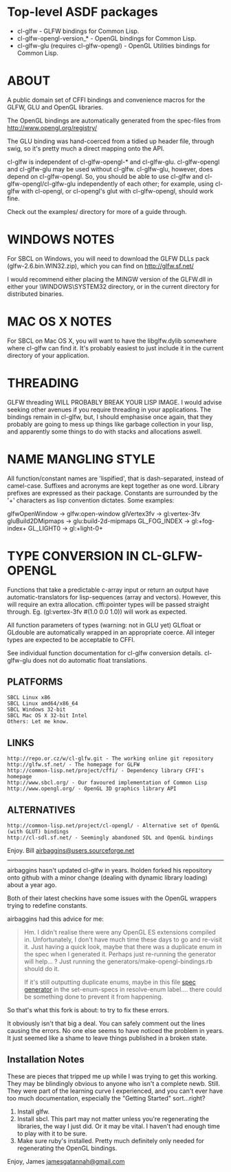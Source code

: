 Top-level ASDF packages
=======================

 * cl-glfw - GLFW bindings for Common Lisp.
 * cl-glfw-opengl-version_* - OpenGL bindings for Common Lisp.
 * cl-glfw-glu (requires cl-glfw-opengl) - OpenGL Utilities bindings for Common Lisp.

ABOUT
=====

A public domain set of CFFI bindings and convenience macros for the GLFW, GLU
and OpenGL libraries.

The OpenGL bindings are automatically generated from the spec-files from 
http://www.opengl.org/registry/

The GLU binding was hand-coerced from a tidied up header file, through swig, so
it's pretty much a direct mapping onto the API.

cl-glfw is independent of cl-glfw-opengl-* and cl-glfw-glu. cl-glfw-opengl and
cl-glfw-glu may be used without cl-glfw. cl-glfw-glu, however, does depend on
cl-glfw-opengl. So, you should be able to use cl-glfw and
cl-glfw-opengl/cl-glfw-glu independently of each other; for example, using
cl-glfw with cl-opengl, or cl-opengl's glut with cl-glfw-opengl, should work
fine.

Check out the examples/ directory for more of a guide through.


WINDOWS NOTES
=============

For SBCL on Windows, you will need to download the GLFW DLLs pack
(glfw-2.6.bin.WIN32.zip), which you can find on http://glfw.sf.net/

I would recommend either placing the MINGW version of the GLFW.dll in either
your \WINDOWS\SYSTEM32 directory, or in the current directory for distributed
binaries.


MAC OS X NOTES
==============

For SBCL on Mac OS X, you will want to have the libglfw.dylib somewhere where
cl-glfw can find it. It's probably easiest to just include it in the current
directory of your application.


THREADING
=========

GLFW threading WILL PROBABLY BREAK YOUR LISP IMAGE. I would advise seeking
other avenues if you require threading in your applications. The bindings
remain in cl-glfw, but, I should emphasise once again, that they probably are
going to mess up things like garbage collection in your lisp, and apparently
some things to do with stacks and allocations aswell.


NAME MANGLING STYLE
===================

All function/constant names are 'lispified', that is dash-separated, instead of
camel-case.  Suffixes and acronyms are kept together as one word. Library
prefixes are expressed as their package. Constants are surrounded by the '+'
characters as lisp convention dictates.  Some examples:

glfwOpenWindow -> glfw:open-window
glVertex3fv -> gl:vertex-3fv
gluBuild2DMipmaps -> glu:build-2d-mipmaps
GL_FOG_INDEX -> gl:+fog-index+
GL_LIGHT0 -> gl:+light-0+


TYPE CONVERSION IN CL-GLFW-OPENGL
=================================

Functions that take a predictable c-array input or return an output have
automatic-translators for lisp-sequences (array and vectors). However, this
will require an extra allocation. cffi:pointer types will be passed straight
through. Eg. (gl:vertex-3fv #(1.0 0.0 1.0)) will work as expected.

All function parameters of types (warning: not in GLU yet) GLfloat or GLdouble
are automatically wrapped in an appropriate coerce. All integer types are
expected to be acceptable to CFFI. 

See individual function documentation for cl-glfw conversion details.
cl-glfw-glu does not do automatic float translations.


PLATFORMS
---------
    SBCL Linux x86
    SBCL Linux amd64/x86_64
    SBCL Windows 32-bit
    SBCL Mac OS X 32-bit Intel
    Others: Let me know.


LINKS
-----

    http://repo.or.cz/w/cl-glfw.git - The working online git repository
    http://glfw.sf.net/ - The homepage for GLFW
    http://common-lisp.net/project/cffi/ - Dependency library CFFI's homepage
    http://www.sbcl.org/ - Our favoured implementation of Common Lisp
    http://www.opengl.org/ - OpenGL 3D graphics library API


ALTERNATIVES
------------

    http://common-lisp.net/project/cl-opengl/ - Alternative set of OpenGL (with GLUT) bindings
    http://cl-sdl.sf.net/ - Seemingly abandoned SDL and OpenGL bindings


Enjoy.
Bill
airbaggins@users.sourceforge.net

* * *

airbaggins hasn't updated cl-glfw in years. lholden forked his repository onto
github with a minor change (dealing with dynamic library loading)
about a year ago.

Both of their latest checkins have some issues with the OpenGL wrappers
trying to redefine constants.

airbaggins had this advice for me:

> Hm. I didn't realise there were any OpenGL ES extensions compiled in.
> Unfortunately, I don't have much time these days to go and re-visit it.
> Just having a quick look, maybe that there was a duplicate enum in the
> spec when I generated it. Perhaps just re-running the generator will
> help... ? Just running the generators/make-opengl-bindings.rb should 
> do it.
>
> If it's still outputting duplicate enums, maybe in this file 
> [spec generator](http://repo.or.cz/w/cl-glfw.git/blob/master:/generators/make-bindings-from-spec.lisp)
> in the set-enum-specs in resolve-enum label.... there could be
> something done to prevent it from happening.

So that's what this fork is about: to try to fix these errors.

It obviously isn't that big a deal. You can safely comment out the
lines causing the errors. No one else seems to have noticed the
problem in years. It just seemed like a shame to leave things
published in a broken state.

Installation Notes
------------------

These are pieces that tripped me up while I was trying to get
this working. They may be blindingly obvious to anyone who isn't
a complete newb. Still. They were part of the learning curve I
experienced, and you can't ever have too much documentation,
especially the "Getting Started" sort...right?

1. Install glfw.
2. Install sbcl. This part may not matter unless you're regenerating
the libraries, the way I just did. Or it may be vital. I haven't
had enough time to play with it to be sure.
3. Make sure ruby's installed. Pretty much definitely only
needed for regenerating the OpenGL bindings.

Enjoy,
James
jamesgatannah@gmail.com
